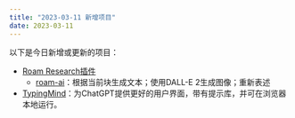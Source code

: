 ```yaml
---
title: "2023-03-11 新增项目"
date: 2023-03-11
---
```

以下是今日新增或更新的项目：

- [Roam Research插件](https://roamresearch.com/)
    - [roam-ai](https://github.com/LayBacc/roam-ai)：根据当前块生成文本；使用DALL-E 2生成图像；重新表述
- [TypingMind](https://www.typingmind.com/)：为ChatGPT提供更好的用户界面，带有提示库，并可在浏览器本地运行。
